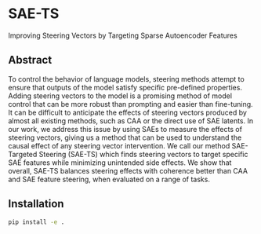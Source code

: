 # SAE-TS
Improving Steering Vectors by Targeting Sparse Autoencoder Features

## Abstract
To control the behavior of language models, steering methods attempt to ensure that outputs of the model satisfy specific pre-defined properties. Adding steering vectors to the model is a promising method of model control that can be more robust than prompting and easier than fine-tuning. It can be difficult to anticipate the effects of steering vectors produced by almost all existing methods, such as CAA or the direct use of SAE latents. In our work, we address this issue by using SAEs to measure the effects of steering vectors, giving us a method that can be used to understand the causal effect of any steering vector intervention. We call our method SAE-Targeted Steering (SAE-TS) which finds steering vectors to target specific SAE features while minimizing unintended side effects. We show that overall, SAE-TS balances steering effects with coherence better than CAA and SAE feature steering, when evaluated on a range of tasks.

## Installation
```bash
pip install -e .
```


